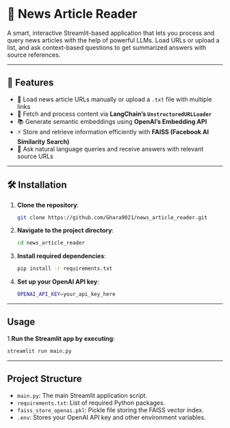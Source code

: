 # 📰 News Article Reader

A smart, interactive Streamlit-based application that lets you process and query news articles with the help of powerful LLMs. Load URLs or upload a list, and ask context-based questions to get summarized answers with source references.

---

## 🚀 Features

- 🔗 Load news article URLs manually or upload a `.txt` file with multiple links  
- 🧠 Fetch and process content via **LangChain’s `UnstructuredURLLoader`**  
- 📚 Generate semantic embeddings using **OpenAI’s Embedding API**  
- ⚡ Store and retrieve information efficiently with **FAISS (Facebook AI Similarity Search)**  
- 💬 Ask natural language queries and receive answers with relevant source URLs  

---

## 🛠️ Installation

1. **Clone the repository**:
   ```bash
   git clone https://github.com/Ghara9021/news_article_reader.git

2. **Navigate to the project directory**:
   ```bash
   cd news_article_reader
3. **Install required dependencies**:
   ```bash
   pip install -r requirements.txt
4. **Set up your OpenAI API key**:
   ```bash
   OPENAI_API_KEY=your_api_key_here

---

## Usage

1.**Run the Streamlit app by executing**:
   ```bash
   streamlit run main.py
   ```
---

## Project Structure

- `main.py`: The main Streamlit application script.
- `requirements.txt`: List of required Python packages.
- `faiss_store_openai.pkl`: Pickle file storing the FAISS vector index.
- `.env`: Stores your OpenAI API key and other environment variables.



